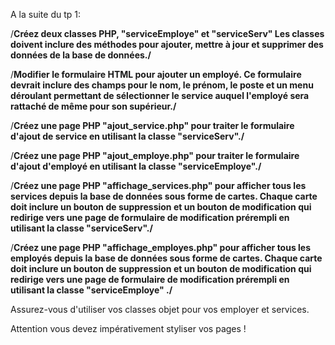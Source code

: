 A la suite du tp 1:

/**Créez deux classes PHP, "serviceEmploye" et "serviceServ" Les classes doivent inclure des méthodes pour ajouter, mettre à jour et supprimer des données de la base de données./**


/**Modifier le formulaire HTML pour ajouter un employé. Ce formulaire devrait inclure des champs pour le nom, le prénom, le poste et un menu déroulant permettant de sélectionner le service auquel l'employé sera rattaché de même pour son supérieur./**

/**Créez une page PHP "ajout_service.php" pour traiter le formulaire d'ajout de service en utilisant la classe "serviceServ"./**

/**Créez une page PHP "ajout_employe.php" pour traiter le formulaire d'ajout d'employé en utilisant la classe "serviceEmploye"./**

/**Créez une page PHP "affichage_services.php" pour afficher tous les services depuis la base de données sous forme de cartes. Chaque carte doit inclure un bouton de suppression et un bouton de modification qui redirige vers une page de formulaire de modification prérempli en utilisant la classe  "serviceServ"./**

/**Créez une page PHP "affichage_employes.php" pour afficher tous les employés depuis la base de données sous forme de cartes. Chaque carte doit inclure un bouton de suppression et un bouton de modification qui redirige vers une page de formulaire de modification prérempli en utilisant la classe "serviceEmploye" ./**



Assurez-vous d'utiliser vos classes objet pour vos employer et services.

Attention vous devez impérativement styliser vos pages ! 